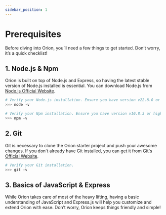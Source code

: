 ```yaml
---
sidebar_position: 1
---
```


# Prerequisites

Before diving into Orion, you’ll need a few things to get started. Don’t worry, it’s a quick checklist!

## 1. **Node.js & Npm**
Orion is built on top of Node.js and Express, so having the latest stable version of Node.js installed is essential. You can download Node.js from [Node.js Official Website](https://nodejs.org).

```bash
# Verify your Node.js installation. Ensure you have version v22.8.0 or higher.
>>> node -v 

# Verify your Npm installation. Ensure you have version v10.8.3 or higher.
>>> npm -v
```

## 2. Git
Git is necessary to clone the Orion starter project and push your awesome changes. If you don't already have Git installed, you can get it from [Git's Official Website](https://git-scm.com).

```bash
# Verify your Git installation.
>>> git -v 
```

## 3. Basics of JavaScript & Express
While Orion takes care of most of the heavy lifting, having a basic understanding of JavaScript and Express.js will help you customize and extend Orion with ease. Don’t worry, Orion keeps things friendly and simple!

